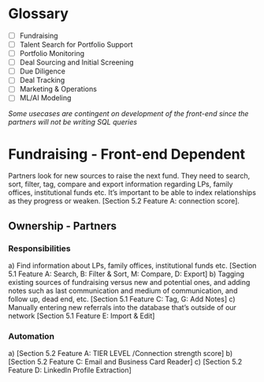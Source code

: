 # Glossary
- [ ] Fundraising
- [ ] Talent Search for Portfolio Support
- [ ] Portfolio Monitoring
- [ ] Deal Sourcing and Initial Screening
- [ ] Due Diligence
- [ ] Deal Tracking
- [ ] Marketing & Operations
- [ ] ML/AI Modeling

*Some usecases are contingent on development of the front-end since the partners will not be writing SQL queries*

# Fundraising - Front-end Dependent
Partners look for new sources to raise the next fund. They need to search, sort, filter, tag, compare and export information regarding LPs, family offices, institutional funds etc. It’s important to be able to index relationships as they progress or weaken. [Section 5.2 Feature A: connection score]. 

## Ownership - Partners
### Responsibilities
a)	Find information about LPs, family offices, institutional funds etc. [Section 5.1 Feature A: Search, B: Filter & Sort, M: Compare, D: Export]
b)	Tagging existing sources of fundraising versus new and potential ones, and adding notes such as last communication and medium of communication, and follow up, dead end, etc. [Section 5.1 Feature C: Tag, G: Add Notes]
c)	Manually entering new referrals into the database that’s outside of our network [Section 5.1 Feature E: Import & Edit]

### Automation
a)	[Section 5.2 Feature A: TIER LEVEL /Connection strength score]
b)	[Section 5.2 Feature C: Email and Business Card Reader]
c)	[Section 5.2 Feature D: LinkedIn Profile Extraction]





